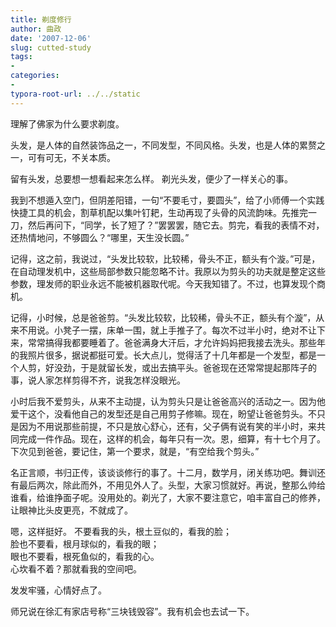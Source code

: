 ```yaml
---
title: 剃度修行 
author: 曲政
date: '2007-12-06'
slug: cutted-study
tags:
- 
categories:
- 
typora-root-url: ../../static
---
```


理解了佛家为什么要求剃度。 

头发，是人体的自然装饰品之一，不同发型，不同风格。头发，也是人体的累赘之一，可有可无，不关本质。 

留有头发，总要想一想看起来怎么样。 剃光头发，便少了一样关心的事。 

我到不想遁入空门，但阴差阳错，一句“不要毛寸，要圆头”，给了小师傅一个实践快捷工具的机会，割草机配以集叶钉耙，生动再现了头骨的风流韵味。先推完一刀，然后再问下，“同学，长了短了？”罢罢罢，随它去。剪完，看我的表情不对，还热情地问，不够圆么？“哪里，天生没长圆。” 

记得，这之前，我说过，“头发比较软，比较稀，骨头不正，额头有个漩。”可是，在自动理发机中，这些局部参数只能忽略不计。我原以为剪头的功夫就是整定这些参数，理发师的职业永远不能被机器取代呢。今天我知错了。不过，也算发现个商机。 

记得，小时候，总是爸爸剪。“头发比较软，比较稀，骨头不正，额头有个漩”，从来不用说。小凳子一摆，床单一围，就上手推子了。每次不过半小时，绝对不让下来，常常搞得我都要睡着了。爸爸满身大汗后，才允许妈妈把我接去洗头。那些年的我照片很多，据说都挺可爱。长大点儿，觉得活了十几年都是一个发型，都是一个人剪，好没劲，于是就留长发，或出去搞平头。爸爸现在还常常提起那阵子的事，说人家怎样剪得不齐，说我怎样没眼光。 

小时后我不爱剪头，从来不主动提，认为剪头只是让爸爸高兴的活动之一。因为他爱干这个，没看他自己的发型还是自己用剪子修嘛。现在，盼望让爸爸剪头。不只是因为不用说那些前提，不只是放心舒心，还有，父子俩有说有笑的半小时，来共同完成一件作品。现在，这样的机会，每年只有一次。恩，细算，有十七个月了。下次见到爸爸，要记住，第一个要求，就是，“有空给我个剪头。” 

名正言顺，书归正传，该谈谈修行的事了。十二月，数学月，闭关练功吧。舞训还有最后两次，除此而外，不用见外人了。头型，大家习惯就好。再说，整那么帅给谁看，给谁挣面子呢。没用处的。剃光了，大家不要注意它，咱丰富自己的修养，让眼神比头皮更亮，不就成了。 

嗯，这样挺好。 
不要看我的头，根土豆似的，看我的脸；  
脸也不要看，根月球似的，看我的眼；  
眼也不要看，根死鱼似的，看我的心。  
心坎看不着？那就看我的空间吧。 

发发牢骚，心情好点了。 

师兄说在徐汇有家店号称“三块钱毁容”。我有机会也去试一下。                                                                                            